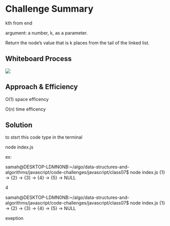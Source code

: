# Challenge Summary
<!-- Description of the challenge -->
kth from end

argument: a number, k, as a parameter.

Return the node’s value that is k places from the tail of the linked list.


## Whiteboard Process
<!-- Embedded whiteboard image -->
![](./KthFromEnd.pngo)

## Approach & Efficiency
<!-- What approach did you take? Why? What is the Big O space/time for this approach? -->

O(1) space efficency

O(n) time efficency

## Solution
<!-- Show how to run your code, and examples of it in action -->
to stsrt this code type in the terminal

node index.js

ex:

samah@DESKTOP-LDMN0NB:~/algo/data-structures-and-algorithms/javascript/code-challenges/javascript/class07$ node index.js
{1} -> {2} -> {3} -> {4} -> {5} -> NULL

4

samah@DESKTOP-LDMN0NB:~/algo/data-structures-and-algorithms/javascript/code-challenges/javascript/class07$ node index.js
{1} -> {2} -> {3} -> {4} -> {5} -> NULL

exeption
